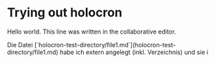 # Trying out holocron

Hello world. This line was written in the collaborative editor.

Die Datei \[\`holocron-test-directory/file1.md\`\](holocron-test-directory/file1.md) habe ich extern angelegt (inkl. Verzeichnis) und sie i